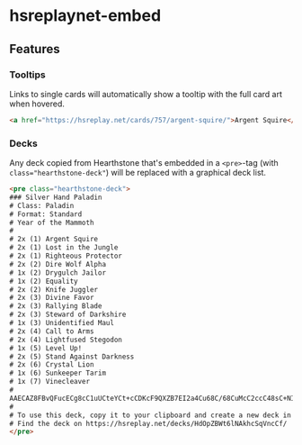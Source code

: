 # hsreplaynet-embed

## Features

### Tooltips

Links to single cards will automatically show a tooltip with the full card art when hovered.

```html
<a href="https://hsreplay.net/cards/757/argent-squire/">Argent Squire</a>
```

### Decks

Any deck copied from Hearthstone that's embedded in a `<pre>`-tag (with `class="hearthstone-deck"`) will be replaced
with a graphical deck list.

```html
<pre class="hearthstone-deck">
### Silver Hand Paladin
# Class: Paladin
# Format: Standard
# Year of the Mammoth
#
# 2x (1) Argent Squire
# 2x (1) Lost in the Jungle
# 2x (1) Righteous Protector
# 2x (2) Dire Wolf Alpha
# 1x (2) Drygulch Jailor
# 1x (2) Equality
# 2x (2) Knife Juggler
# 2x (3) Divine Favor
# 2x (3) Rallying Blade
# 2x (3) Steward of Darkshire
# 1x (3) Unidentified Maul
# 2x (4) Call to Arms
# 2x (4) Lightfused Stegodon
# 1x (5) Level Up!
# 2x (5) Stand Against Darkness
# 2x (6) Crystal Lion
# 1x (6) Sunkeeper Tarim
# 1x (7) Vinecleaver
#
AAECAZ8FBvQFucECg8cC1uUCteYCt+cCDKcF9QXZB7EI2a4Cu68C/68CuMcC2ccC48sC+NICieYCAA==
#
# To use this deck, copy it to your clipboard and create a new deck in Hearthstone
# Find the deck on https://hsreplay.net/decks/HdOpZBWt6lNAkhcSqVncCf/
</pre>
```